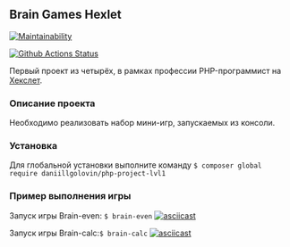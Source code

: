 ## Brain Games Hexlet
[![Maintainability](https://api.codeclimate.com/v1/badges/1ccfac628567143c41d6/maintainability)](https://codeclimate.com/github/DaniillGolovin/php-project-lvl1/maintainability)

[![Github Actions Status](https://github.com/hexlet-boilerplates/php-package/workflows/PHP%20CI/badge.svg)](https://github.com/DaniillGolovin/php-project-lvl1/actions)

Первый проект из четырёх, в рамках профессии PHP-программист на [Хекслет](https://ru.hexlet.io/professions/php).

### Описание проекта
Необходимо реализовать набор мини-игр, запускаемых из консоли.

### Установка
Для глобальной установки выполните команду `$ composer global require daniillgolovin/php-project-lvl1`

### Пример выполнения игры
Запуск игры Brain-even:
`$ brain-even`
[![asciicast](https://asciinema.org/a/BbCiRMfj9WdIouNYMi1MpZNow.svg)](https://asciinema.org/a/BbCiRMfj9WdIouNYMi1MpZNow)

Запуск игры Brain-calc:`$ brain-calc`
[![asciicast](https://asciinema.org/a/VQxuF7YeFqgtd3VUorZYvLpQX.svg)](https://asciinema.org/a/VQxuF7YeFqgtd3VUorZYvLpQX)
